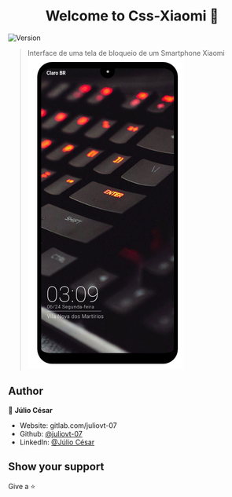 <h1 align="center">Welcome to Css-Xiaomi 👋</h1>
<p>
  <img alt="Version" src="https://img.shields.io/badge/version-1.0.3-blue.svg?cacheSeconds=2592000" />
</p>

> Interface de uma tela de bloqueio de um Smartphone Xiaomi
![alt text](https://raw.githubusercontent.com/juliovt-07/Css-Xiaomi/master/Resultado.png)
## Author

👤 **Júlio César**

* Website: gitlab.com/juliovt-07
* Github: [@juliovt-07](https://github.com/juliovt-07)
* LinkedIn: [@Júlio César](https://linkedin.com/in/juliocesaar)

## Show your support

Give a ⭐️